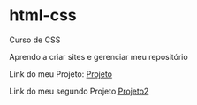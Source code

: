 # html-css
 Curso de CSS

 Aprendo a criar sites e gerenciar meu repositório 


Link do meu Projeto:
<a href="https://elimi79.github.io/html-css/Desafios/d010/mini.html">Projeto</a>

Link do meu segundo Projeto
<a href="https://elimi79.github.io/html-css/Desafios/d012/index.html"> Projeto2 </a>